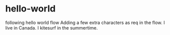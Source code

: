 # hello-world
following hello world flow
Adding a few extra characters as req in the flow.
I live in Canada. I kitesurf in the summertime.


